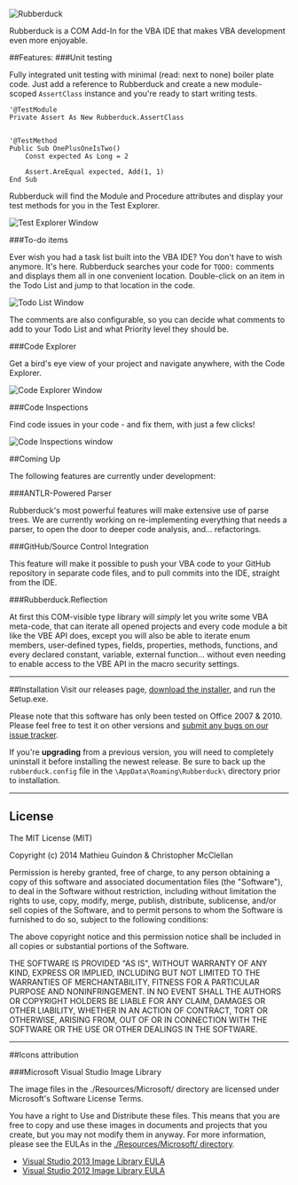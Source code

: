 ![Rubberduck](http://i.stack.imgur.com/taIMg.png)

Rubberduck is a COM Add-In for the VBA IDE that makes VBA development even more enjoyable. 

##Features:
###Unit testing

Fully integrated unit testing with minimal (read: next to none) boiler plate code. Just add a reference to Rubberduck and create a new module-scoped `AssertClass` instance and you're ready to start writing tests. 

    '@TestModule
    Private Assert As New Rubberduck.AssertClass
    
    
    '@TestMethod
    Public Sub OnePlusOneIsTwo()
        Const expected As Long = 2
        
        Assert.AreEqual expected, Add(1, 1)
    End Sub

Rubberduck will find the Module and Procedure attributes and display your test methods for you in the Test Explorer.

![Test Explorer Window](http://imgur.com/NepssQ8.png)

###To-do items

Ever wish you had a task list built into the VBA IDE? You don't have to wish anymore. It's here. Rubberduck searches your code for `TODO:` comments and displays them all in one convenient location. Double-click on an item in the Todo List and jump to that location in the code. 

![Todo List Window](http://imgur.com/Xl1hfcQ.png)

The comments are also configurable, so you can decide what comments to add to your Todo List and what Priority level they should be.

###Code Explorer

Get a bird's eye view of your project and navigate anywhere, with the Code Explorer.

![Code Explorer Window](http://i.imgur.com/bkDOB4w.png)

###Code Inspections

Find code issues in your code - and fix them, with just a few clicks!

![Code Inspections window](http://i.imgur.com/djvt8H5.png)

##Coming Up

The following features are currently under development:

###ANTLR-Powered Parser

Rubberduck's most powerful features will make extensive use of parse trees. We are currently working on re-implementing everything that needs a parser, to open the door to deeper code analysis, and... refactorings.

###GitHub/Source Control Integration

This feature will make it possible to push your VBA code to your GitHub repository in separate code files, and to pull commits into the IDE, straight from the IDE.

###Rubberduck.Reflection

At first this COM-visible type library will *simply* let you write some VBA meta-code, that can iterate all opened projects and every code module a bit like the VBE API does, except you will also be able to iterate enum members, user-defined types, fields, properties, methods, functions, and every declared constant, variable, external function... without even needing to enable access to the VBE API in the macro security settings.

---

##Installation 
Visit our releases page, [download the installer](https://github.com/retailcoder/Rubberduck/releases/tag/v1.01-alpha2), and run the Setup.exe. 

Please note that this software has only been tested on Office 2007 & 2010.
Please feel free to test it on other versions and [submit any bugs on our issue tracker](https://github.com/retailcoder/Rubberduck/issues).

If you're **upgrading** from a previous version, you will need to completely uninstall it before installing the newest release. Be sure to back up the `rubberduck.config` file in the `\AppData\Roaming\Rubberduck\` directory prior to installation.

---

## License

The MIT License (MIT)

Copyright (c) 2014 Mathieu Guindon & Christopher McClellan

Permission is hereby granted, free of charge, to any person obtaining a copy
of this software and associated documentation files (the "Software"), to deal
in the Software without restriction, including without limitation the rights
to use, copy, modify, merge, publish, distribute, sublicense, and/or sell
copies of the Software, and to permit persons to whom the Software is
furnished to do so, subject to the following conditions:

The above copyright notice and this permission notice shall be included in all
copies or substantial portions of the Software.

THE SOFTWARE IS PROVIDED "AS IS", WITHOUT WARRANTY OF ANY KIND, EXPRESS OR
IMPLIED, INCLUDING BUT NOT LIMITED TO THE WARRANTIES OF MERCHANTABILITY,
FITNESS FOR A PARTICULAR PURPOSE AND NONINFRINGEMENT. IN NO EVENT SHALL THE
AUTHORS OR COPYRIGHT HOLDERS BE LIABLE FOR ANY CLAIM, DAMAGES OR OTHER
LIABILITY, WHETHER IN AN ACTION OF CONTRACT, TORT OR OTHERWISE, ARISING FROM,
OUT OF OR IN CONNECTION WITH THE SOFTWARE OR THE USE OR OTHER DEALINGS IN THE
SOFTWARE.

---   

##Icons attribution

###Microsoft Visual Studio Image Library

The image files in the ./Resources/Microsoft/ directory are licensed under Microsoft's Software License Terms.

You have a right to Use and Distribute these files. This means that you are free to copy and use these images in documents and projects that you create, but you may not modify them in anyway. For more information, please see the EULAs in the [./Resources/Microsoft/ directory](https://github.com/retailcoder/Rubberduck/tree/master/RetailCoder.VBE/Resources/Microsoft).

 * [Visual Studio 2013 Image Library EULA](https://github.com/retailcoder/Rubberduck/blob/master/RetailCoder.VBE/Resources/Microsoft/Visual%20Studio%202013%20Image%20Library%20EULA.rtf)
 * [Visual Studio 2012 Image Library EULA](https://github.com/retailcoder/Rubberduck/blob/master/RetailCoder.VBE/Resources/Microsoft/Visual%20Studio%202012%20Image%20Library%20EULA.rtf)
